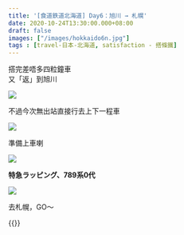 ```yaml
---
title: '[食道鉄道北海道] Day6：旭川 → 札幌'
date: 2020-10-24T13:30:00.000+08:00
draft: false
images: ["/images/hokkaido6n.jpg"]
tags : [travel-日本-北海道, satisfaction - 搭條鐵]
---
```

 
搭完差唔多四粒鐘車  
又「返」到旭川 

![](/images/hokkaido4h3.jpg)

不過今次無出站直接行去上下一程車  

![](/images/hokkaido6n1.jpg)

準備上車喇

![](/images/hokkaido6n2.jpg)

**特急ラッピング、789系0代**

![](/images/hokkaido6n3.jpg)

去札幌，GO～ 
  
  
{{<hokkaido>}}
